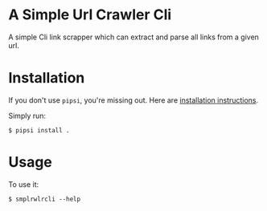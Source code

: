# A Simple Url Crawler Cli

A simple Cli link scrapper which can extract and parse all links from a given url. 


# Installation

If you don't use `pipsi`, you're missing out.
Here are [installation instructions](https://github.com/mitsuhiko/pipsi#readme).

Simply run:

    $ pipsi install .


# Usage

To use it:

    $ smplrwlrcli --help

